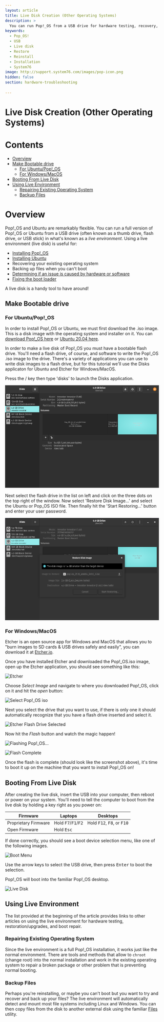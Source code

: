 ```yaml
---
layout: article
title: Live Disk Creation (Other Operating Systems)
description: >
  You can run Pop!_OS from a USB drive for hardware testing, recovery, and installation/re-installation.
keywords:
  - Pop_OS!
  - USB
  - Live disk
  - Restore
  - Reinstall
  - Installation
  - System76
image: http://support.system76.com/images/pop-icon.png
hidden: false
section: hardware-troubleshooting

---
```


# Live Disk Creation (Other Operating Systems) 

# Contents

- [Overview](#overview)
- [Make Bootable drive](#make-bootable-drive)
  - [For Ubuntu/Pop!_OS](#for-ubuntupop_os)
  - [For Windows/MacOS](#for-windowsmacos)
- [Booting From Live Disk](#booting-from-live-disk)
- [Using Live Environment](#using-live-environment)
  - [Repairing Existing Operating System](#repairing-existing-operating-system)
  - [Backup Files](backup-files)


# Overview

Pop!_OS and Ubuntu are remarkably flexible. You can run a full version of Pop!_OS or Ubuntu from a USB drive (often known as a thumb drive, flash drive, or USB stick) in what's known as a *live environment*. Using a live environment (live disk) is useful for:

- [Installing Pop!_OS](/articles/install-pop/)
- [Installing Ubuntu](/articles/install-ubuntu/)
- Recovering your existing operating system
- Backing up files when you can't boot
- [Determining if an issue is caused by hardware or software](/articles/hardware-failure/)
- [Fixing the boot loader](/articles/bootloader)

A live disk is a handy tool to have around!

## Make Bootable drive

### For Ubuntu/Pop!_OS

In order to install Pop!_OS or Ubuntu, we must first download the .iso image. This is a disk image with the operating system and installer on it. You can [download Pop!_OS here](http://pop.system76.com) or [Ubuntu 20.04 here](https://www.ubuntu.com/download/desktop/thank-you?version=20.04.1&architecture=amd64).

In order to make a live disk of Pop!_OS you must have a bootable flash drive. You'll need a flash drive, of course, and software to write the Pop!_OS .iso image to the drive. There's a variety of applications you can use to write disk images to a flash drive, but for this tutorial we'll use the Disks applicaton for Ubuntu and Etcher for Windows/MacOS.

Press the <kbd><span class="fl-pop-key"></span></kbd>/<kbd><span class="fl-ubuntu"></span></kbd> key then type 'disks' to launch the Disks application.

![Disks](/images/live-disk/disks.png)

 Next select the flash drive in the list on left and click on the three dots on the top right of the window. Now select 'Restore Disk Image...' and select the Ubuntu or Pop_OS ISO file. Then finally hit the 'Start Restoring...' button and enter your user password.

![Disks](/images/live-disk/disks-selection.png)

### For Windows/MacOS

Etcher is an open source app for Windows and MacOS that allows you to "burn images to SD cards & USB drives safely and easily", you can download it at [Etcher.io](https://etcher.io).

Once you have installed Etcher and downloaded the Pop!_OS.iso image, open up the Etcher application, you should see something like this:

![Etcher](/images/live-disk/etcher.png)

Choose *Select Image* and navigate to where you downloaded Pop!_OS, click on it and hit the *open* button:

![Select Pop!_OS iso](/images/live-disk/open-pop-iso-etcher.png)

Next you select the drive that you want to use, if there is only one it should automatically recognize that you have a flash drive inserted and select it.

![Etcher Flash Drive Selected](/images/live-disk/etcher-flash-selected.png)

Now hit the *Flash* button and watch the magic happen!

![Flashing Pop!_OS...](/images/live-disk/flashing-pop-os.png)

![Flash Complete](/images/live-disk/flash-complete.png)

Once the flash is complete (should look like the screenshot above), it's time to boot it up on the machine that you want to install Pop!_OS on!

## Booting From Live Disk

After creating the live disk, insert the USB into your computer, then reboot or power on your system. You'll need to tell the computer to boot from the live disk by holding a key right as you power on:

 Firmware              | Laptops                                                               | Desktops                                              |
 -------------------- | --------------------------------------------------------------------- | ----------------------------------------------------- |
 Proprietary Firmware | Hold <kbd>F7</kbd>/<kbd>F1</kbd>/<kbd>F2</kbd> | Hold <kbd>F12</kbd>, <kbd>F8</kbd>, or <kbd>F10</kbd>                        |
 Open Firmware        | Hold <kbd>Esc</kbd>                                                   |                                                       |

If done correctly, you should see a boot device selection menu, like one of the following images.

![Boot Menu](/images/live-disk/boot-menu.jpg)

Use the arrow keys to select the USB drive, then press <kbd>Enter</kbd> to boot the selection.  

Pop!_OS will boot into the familiar Pop!_OS desktop.

![Live Disk](/images/live-disk/live-desktop.png)

## Using Live Environment

The list provided at the beginning of the article provides links to other articles on using the live environment for hardware testing, restoration/upgrades, and boot repair.

### Repairing Existing Operating System

Since the live environment is a full Pop!_OS installation, it works just like the normal environment. There are tools and methods that allow to `chroot` (change root) into the normal installation and work in the existing operating system to repair a broken package or other problem that is preventing normal booting.

### Backup Files

Perhaps you're reinstalling, or maybe you can't boot but you want to try and recover and back up your files? The live environment will automatically detect and mount most file systems including Linux and Windows. You can then copy files from the disk to another external disk using the familiar <u>Files</u> utility.
